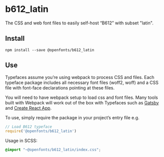 
# b612_latin

The CSS and web font files to easily self-host “B612” with subset "latin".

## Install

`npm install --save @openfonts/b612_latin`

## Use

Typefaces assume you’re using webpack to process CSS and files. Each typeface
package includes all necessary font files (woff2, woff) and a CSS file with
font-face declarations pointing at these files.

You will need to have webpack setup to load css and font files. Many tools built
with Webpack will work out of the box with Typefaces such as [Gatsby](https://github.com/gatsbyjs/gatsby)
and [Create React App](https://github.com/facebookincubator/create-react-app).

To use, simply require the package in your project’s entry file e.g.

```javascript
// Load B612 typeface
require('@openfonts/b612_latin')
```

Usage in SCSS:
```scss
@import "~@openfonts/b612_latin/index.css";
```
